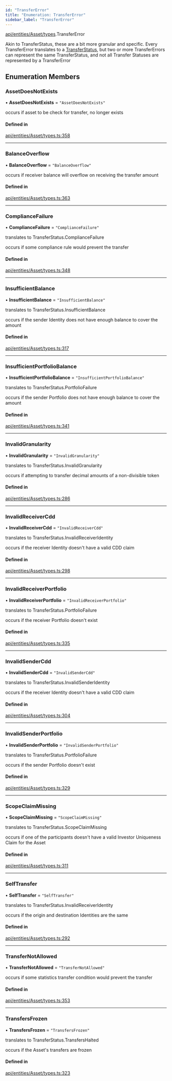 ```yaml
---
id: "TransferError"
title: "Enumeration: TransferError"
sidebar_label: "TransferError"
---
```


[api/entities/Asset/types](../../../../../../modules/API/Entities/Asset/Types/Types.md).TransferError

Akin to TransferStatus, these are a bit more granular and specific. Every TransferError translates to
  a [TransferStatus](../TransferStatus/TransferStatus.md), but two or more TransferErrors can represent the same TransferStatus, and
  not all Transfer Statuses are represented by a TransferError

## Enumeration Members

### AssetDoesNotExists

• **AssetDoesNotExists** = ``"AssetDoesNotExists"``

occurs if asset to be check for transfer, no longer exists

#### Defined in

[api/entities/Asset/types.ts:358](https://github.com/PolymeshAssociation/polymesh-sdk/blob/f8a937f04/src/api/entities/Asset/types.ts#L358)

___

### BalanceOverflow

• **BalanceOverflow** = ``"BalanceOverflow"``

occurs if receiver balance will overflow on receiving the transfer amount

#### Defined in

[api/entities/Asset/types.ts:363](https://github.com/PolymeshAssociation/polymesh-sdk/blob/f8a937f04/src/api/entities/Asset/types.ts#L363)

___

### ComplianceFailure

• **ComplianceFailure** = ``"ComplianceFailure"``

translates to TransferStatus.ComplianceFailure

occurs if some compliance rule would prevent the transfer

#### Defined in

[api/entities/Asset/types.ts:348](https://github.com/PolymeshAssociation/polymesh-sdk/blob/f8a937f04/src/api/entities/Asset/types.ts#L348)

___

### InsufficientBalance

• **InsufficientBalance** = ``"InsufficientBalance"``

translates to TransferStatus.InsufficientBalance

occurs if the sender Identity does not have enough balance to cover the amount

#### Defined in

[api/entities/Asset/types.ts:317](https://github.com/PolymeshAssociation/polymesh-sdk/blob/f8a937f04/src/api/entities/Asset/types.ts#L317)

___

### InsufficientPortfolioBalance

• **InsufficientPortfolioBalance** = ``"InsufficientPortfolioBalance"``

translates to TransferStatus.PortfolioFailure

occurs if the sender Portfolio does not have enough balance to cover the amount

#### Defined in

[api/entities/Asset/types.ts:341](https://github.com/PolymeshAssociation/polymesh-sdk/blob/f8a937f04/src/api/entities/Asset/types.ts#L341)

___

### InvalidGranularity

• **InvalidGranularity** = ``"InvalidGranularity"``

translates to TransferStatus.InvalidGranularity

occurs if attempting to transfer decimal amounts of a non-divisible token

#### Defined in

[api/entities/Asset/types.ts:286](https://github.com/PolymeshAssociation/polymesh-sdk/blob/f8a937f04/src/api/entities/Asset/types.ts#L286)

___

### InvalidReceiverCdd

• **InvalidReceiverCdd** = ``"InvalidReceiverCdd"``

translates to TransferStatus.InvalidReceiverIdentity

occurs if the receiver Identity doesn't have a valid CDD claim

#### Defined in

[api/entities/Asset/types.ts:298](https://github.com/PolymeshAssociation/polymesh-sdk/blob/f8a937f04/src/api/entities/Asset/types.ts#L298)

___

### InvalidReceiverPortfolio

• **InvalidReceiverPortfolio** = ``"InvalidReceiverPortfolio"``

translates to TransferStatus.PortfolioFailure

occurs if the receiver Portfolio doesn't exist

#### Defined in

[api/entities/Asset/types.ts:335](https://github.com/PolymeshAssociation/polymesh-sdk/blob/f8a937f04/src/api/entities/Asset/types.ts#L335)

___

### InvalidSenderCdd

• **InvalidSenderCdd** = ``"InvalidSenderCdd"``

translates to TransferStatus.InvalidSenderIdentity

occurs if the receiver Identity doesn't have a valid CDD claim

#### Defined in

[api/entities/Asset/types.ts:304](https://github.com/PolymeshAssociation/polymesh-sdk/blob/f8a937f04/src/api/entities/Asset/types.ts#L304)

___

### InvalidSenderPortfolio

• **InvalidSenderPortfolio** = ``"InvalidSenderPortfolio"``

translates to TransferStatus.PortfolioFailure

occurs if the sender Portfolio doesn't exist

#### Defined in

[api/entities/Asset/types.ts:329](https://github.com/PolymeshAssociation/polymesh-sdk/blob/f8a937f04/src/api/entities/Asset/types.ts#L329)

___

### ScopeClaimMissing

• **ScopeClaimMissing** = ``"ScopeClaimMissing"``

translates to TransferStatus.ScopeClaimMissing

occurs if one of the participants doesn't have a valid Investor Uniqueness Claim for
  the Asset

#### Defined in

[api/entities/Asset/types.ts:311](https://github.com/PolymeshAssociation/polymesh-sdk/blob/f8a937f04/src/api/entities/Asset/types.ts#L311)

___

### SelfTransfer

• **SelfTransfer** = ``"SelfTransfer"``

translates to TransferStatus.InvalidReceiverIdentity

occurs if the origin and destination Identities are the same

#### Defined in

[api/entities/Asset/types.ts:292](https://github.com/PolymeshAssociation/polymesh-sdk/blob/f8a937f04/src/api/entities/Asset/types.ts#L292)

___

### TransferNotAllowed

• **TransferNotAllowed** = ``"TransferNotAllowed"``

occurs if some statistics transfer condition would prevent the transfer

#### Defined in

[api/entities/Asset/types.ts:353](https://github.com/PolymeshAssociation/polymesh-sdk/blob/f8a937f04/src/api/entities/Asset/types.ts#L353)

___

### TransfersFrozen

• **TransfersFrozen** = ``"TransfersFrozen"``

translates to TransferStatus.TransfersHalted

occurs if the Asset's transfers are frozen

#### Defined in

[api/entities/Asset/types.ts:323](https://github.com/PolymeshAssociation/polymesh-sdk/blob/f8a937f04/src/api/entities/Asset/types.ts#L323)
